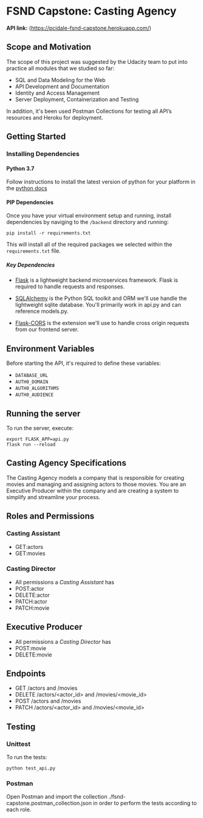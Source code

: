 # FSND Capstone: Casting Agency
**API link:** (https://pcidale-fsnd-capstone.herokuapp.com/)

## Scope and Motivation

The scope of this project was suggested by the Udacity team to put into practice all modules that we studied so far:

* SQL and Data Modeling for the Web
* API Development and Documentation
* Identity and Access  Management
* Server Deployment, Containerization and Testing

In addition, it's been used Postman Collections for testing all API’s resources and Heroku for deployment.

## Getting Started

### Installing Dependencies

#### Python 3.7

Follow instructions to install the latest version of python for your platform in the [python docs](https://docs.python.org/3/using/unix.html#getting-and-installing-the-latest-version-of-python)

#### PIP Dependencies

Once you have your virtual environment setup and running, install dependencies by naviging to the `/backend` directory and running:

```
pip install -r requirements.txt
```

This will install all of the required packages we selected within the `requirements.txt` file.

##### Key Dependencies

- [Flask](http://flask.pocoo.org/) is a lightweight backend microservices framework. Flask is required to handle requests and responses.

- [SQLAlchemy](https://www.sqlalchemy.org/) is the Python SQL toolkit and ORM we'll use handle the lightweight sqlite database. You'll primarily work in api.py and can reference models.py.

- [Flask-CORS](https://flask-cors.readthedocs.io/en/latest/#) is the extension we'll use to handle cross origin requests from our frontend server.

## Environment Variables

Before starting the API, it's required to define these variables:

* `DATABASE_URL`
* `AUTH0_DOMAIN`
* `AUTH0_ALGORITHMS`
* `AUTH0_AUDIENCE`

## Running the server

To run the server, execute:

```
export FLASK_APP=api.py
flask run --reload
```

## Casting Agency Specifications

The Casting Agency models a company that is responsible for creating movies and managing and assigning actors to those movies. You are an Executive Producer within the company and are creating a system to simplify and streamline your process.

## Roles and Permissions

### Casting Assistant

* GET:actors
* GET:movies

### Casting Director

* All permissions a *Casting Assistant* has
* POST:actor
* DELETE:actor
* PATCH:actor
* PATCH:movie

## Executive Producer

* All permissions a *Casting Director* has
* POST:movie
* DELETE:movie

## Endpoints

* GET /actors and /movies
* DELETE /actors/<actor_id> and /movies/<movie_id>
* POST /actors and /movies
* PATCH /actors/<actor_id> and /movies/<movie_id>

## Testing

### Unittest

To run the tests:

```
python test_api.py
```

### Postman

Open Postman and import the collection ./fsnd-capstone.postman_collection.json in order to perform the tests according to each role.
